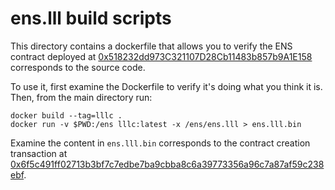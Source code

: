 # ens.lll build scripts

This directory contains a dockerfile that allows you to verify the ENS contract deployed at [0x518232dd973C321107D28Cb11483b857b9A1E158](https://explorer.ellaism.org/account/0x518232dd973C321107D28Cb11483b857b9A1E158) corresponds to the source code.

To use it, first examine the Dockerfile to verify it's doing what you think it is. Then, from the main directory run:

    docker build --tag=lllc .
    docker run -v $PWD:/ens lllc:latest -x /ens/ens.lll > ens.lll.bin

Examine the content in `ens.lll.bin` corresponds to the contract creation transaction at [0x6f5c491ff02713b3bf7c7edbe7ba9cbba8c6a39773356a96c7a87af59c238ebf](https://explorer.ellaism.org/tx/0x6f5c491ff02713b3bf7c7edbe7ba9cbba8c6a39773356a96c7a87af59c238ebf).
